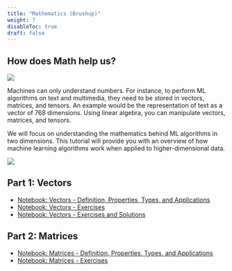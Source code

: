 ```yaml
---
title: "Mathematics (Brushup)"
weight: 7
disableToc: true
draft: false
---
```


## How does Math help us?

![](https://raw.githubusercontent.com/aaubs/ds-master/main/data/Images/Math-ML.jpeg)

Machines can only understand numbers. For instance, to perform ML algorithms on text and multimedia, they need to be stored in vectors, matrices, and tensors. An example would be the representation of text as a vector of 768 dimensions. Using linear algebra, you can manipulate vectors, matrices, and tensors.



We will focus on understanding the mathematics behind ML algorithms in two dimensions. This tutorial will provide you with an overview of how machine learning algorithms work when applied to higher-dimensional data.

![](https://raw.githubusercontent.com/aaubs/ds-master/main/data/Images/Math.png)

## Part 1: Vectors

* [Notebook: Vectors - Definition, Properties, Types, and Applications](https://colab.research.google.com/github/aaubs/ds-master/blob/main/notebooks/M1-Linear-Algebra-Vectors-V5.ipynb)
* [Notebook: Vectors - Exercises](https://colab.research.google.com/github/aaubs/ds-master/blob/main/notebooks/M1-Linear-Algebra-Vectors-V5-Exercises.ipynb)
* [Notebook: Vectors - Exercises and Solutions](https://colab.research.google.com/github/aaubs/ds-master/blob/main/notebooks/M1-Linear-Algebra-Vectors-V5-Exercises-Solutions.ipynb)


## Part 2: Matrices

* [Notebook: Matrices - Definition, Properties, Types, and Applications](https://colab.research.google.com/github/aaubs/ds-master/blob/main/notebooks/M1-Linear-Algebra-Matrices-V4.ipynb)
* [Notebook: Matrices - Exercises](https://colab.research.google.com/github/aaubs/ds-master/blob/main/notebooks/M1-Linear-Algebra-Matrices-V4-Exercises.ipynb)